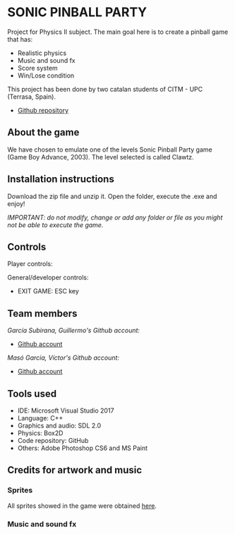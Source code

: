 # SONIC PINBALL PARTY

Project for Physics II subject. The main goal here is to create a pinball game that has:
 - Realistic physics 
 - Music and sound fx
 - Score system
 - Win/Lose condition
 
This project has been done by two catalan students of CITM - UPC (Terrasa, Spain).  

* [Github repository](https://github.com/Wilhelman/Sonic-Pinball-Party)  

## About the game

We have chosen to emulate one of the levels Sonic Pinball Party game (Game Boy Advance, 2003). The level selected is called Clawtz.  

## Installation instructions

Download the zip file and unzip it. Open the folder, execute the .exe and enjoy!

_IMPORTANT: do not modify, change or add any folder or file as you might not be able to execute the game._

## Controls

Player controls:

General/developer controls:
- EXIT GAME: ESC key

## Team members

_García Subirana, Guillermo's Github account:_

* [Github account](https://github.com/Wilhelman) 

_Masó Garcia, Víctor's Github account:_

* [Github account](https://github.com/nintervik)

## Tools used
* IDE: Microsoft Visual Studio 2017
* Language: C++
* Graphics and audio: SDL 2.0
* Physics: Box2D
* Code repository: GitHub
* Others: Adobe Photoshop CS6 and MS Paint

## Credits for artwork and music

### Sprites
All sprites showed in the game were obtained [here](https://www.spriters-resource.com/game_boy_advance/sonicpinball/).

### Music and sound fx
